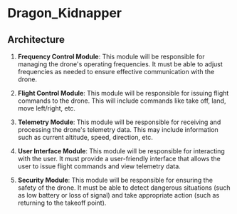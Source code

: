 # Dragon_Kidnapper

## Architecture

1. **Frequency Control Module**: This module will be responsible for managing the drone's operating frequencies. It must be able to adjust frequencies as needed to ensure effective communication with the drone.

2. **Flight Control Module**: This module will be responsible for issuing flight commands to the drone. This will include commands like take off, land, move left/right, etc.

3. **Telemetry Module**: This module will be responsible for receiving and processing the drone's telemetry data. This may include information such as current altitude,
speed, direction, etc.

4. **User Interface Module**: This module will be responsible for interacting with the user. It must provide a user-friendly interface that allows the user to issue flight commands and view telemetry data.

5. **Security Module**: This module will be responsible for ensuring the safety of the drone.
It must be able to detect dangerous situations (such as low battery or loss of signal) and take appropriate action (such as returning to the takeoff point).
